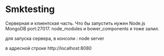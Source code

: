 # Smktesting

Серверная и клиентская часть.
Что бы запустить нужен Node.js MongoDB port:27017.
node_modules и bower_components я тоже залил.

для запуска сервера, в консоли : node server

в адресной строке
http://localhost:8080
